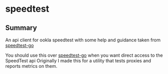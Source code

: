 
# speedtest 

## Summary 

An api client for ookla speedtest with some help and guidance taken from [speedtest-go](https://github.com/showwin/speedtest-go/) 

You should use this over [speedtest-go](https://github.com/showwin/speedtest-go/) when you want direct access to the SpeedTest api 
Originally I made this for a utility that tests proxies and reports metrics on them. 






